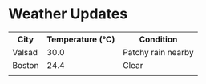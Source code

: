 # Weather Updates

<!-- WEATHER-UPDATE-START -->
<table><tr><th>City</th><th>Temperature (°C)</th><th>Condition</th></tr><tr><td>Valsad</td><td>30.0</td><td>Patchy rain nearby</td></tr><tr><td>Boston</td><td>24.4</td><td>Clear</td></tr><tr><td></td><td></td><td></td></tr></table>
<!-- WEATHER-UPDATE-END -->
